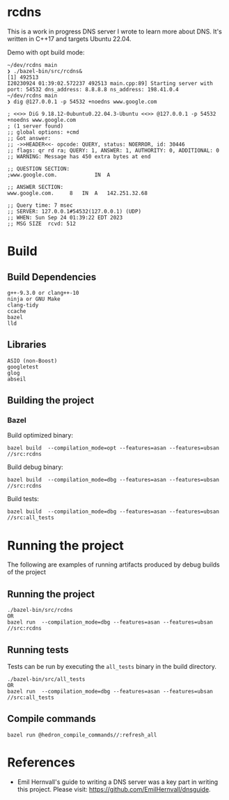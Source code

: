 # rcdns

This is a work in progress DNS server I wrote to learn more about DNS. It's
written in C++17 and targets Ubuntu 22.04.

Demo with opt build mode:

```
~/dev/rcdns main
❯ ./bazel-bin/src/rcdns&
[1] 492513
I20230924 01:39:02.572237 492513 main.cpp:89] Starting server with port: 54532 dns_address: 8.8.8.8 ns_address: 198.41.0.4
~/dev/rcdns main
❯ dig @127.0.0.1 -p 54532 +noedns www.google.com

; <<>> DiG 9.18.12-0ubuntu0.22.04.3-Ubuntu <<>> @127.0.0.1 -p 54532 +noedns www.google.com
; (1 server found)
;; global options: +cmd
;; Got answer:
;; ->>HEADER<<- opcode: QUERY, status: NOERROR, id: 30446
;; flags: qr rd ra; QUERY: 1, ANSWER: 1, AUTHORITY: 0, ADDITIONAL: 0
;; WARNING: Message has 450 extra bytes at end

;; QUESTION SECTION:
;www.google.com.			IN	A

;; ANSWER SECTION:
www.google.com.		8	IN	A	142.251.32.68

;; Query time: 7 msec
;; SERVER: 127.0.0.1#54532(127.0.0.1) (UDP)
;; WHEN: Sun Sep 24 01:39:22 EDT 2023
;; MSG SIZE  rcvd: 512

```

# Build

## Build Dependencies

```
g++-9.3.0 or clang++-10
ninja or GNU Make
clang-tidy
ccache
bazel
lld
```

## Libraries

```
ASIO (non-Boost)
googletest
glog
abseil
```

## Building the project


### Bazel

Build optimized binary:

```
bazel build  --compilation_mode=opt --features=asan --features=ubsan //src:rcdns
```

Build debug binary:

```
bazel build  --compilation_mode=dbg --features=asan --features=ubsan //src:rcdns
```

Build tests:

```
bazel build  --compilation_mode=dbg --features=asan --features=ubsan //src:all_tests
```

# Running the project

The following are examples of running artifacts produced by debug builds of the
project

## Running the project

```
./bazel-bin/src/rcdns
OR
bazel run  --compilation_mode=dbg --features=asan --features=ubsan //src:rcdns
```

## Running tests

Tests can be run by executing the `all_tests` binary in the build directory.

```
./bazel-bin/src/all_tests
OR
bazel run  --compilation_mode=dbg --features=asan --features=ubsan //src:all_tests
```

## Compile commands

`bazel run @hedron_compile_commands//:refresh_all`

# References

- Emil Hernvall's guide to writing a DNS server was a key part in writing this project. Please visit: https://github.com/EmilHernvall/dnsguide.
